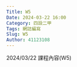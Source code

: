 ```yaml
---
Title: W5
Date: 2024-03-22 16:00
Category: 四設二甲
Tags: 網誌編寫
Slug: W5
Author: 41123108
---
```


2024/03/22 課程內容(W5)

<!-- PELICAN_END_SUMMARY -->

# 
# 